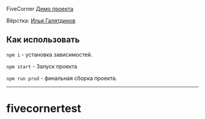 FiveCorner
[Демо проекта](https://nivaiz.github.io/***/build/index.html)

Вёрстка: [Илья Галятдинов](https://github.com/NivaiZ/)

## Как использовать

`npm i` - установка зависимостей.

`npm start` - Запуск проекта

`npm run prod` - финальная сборка проекта.

---
# fivecornertest

